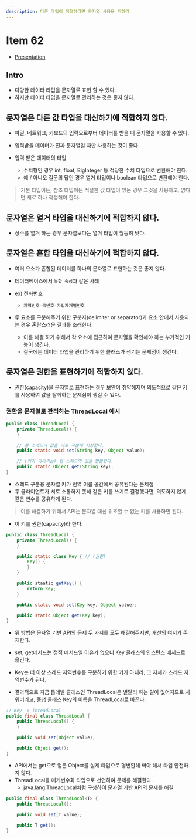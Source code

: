 ```yaml
---
description: 다른 타입이 적절하다면 문자열 사용을 피하라
---
```


# Item 62

- [Presentation](/java/effective/item62/item_62_ppt.md)

## Intro

- 다양한 데이터 타입을 문자열로 표현 할 수 있다.
- 하지만 데이터 타입을 문자열로 관리하는 것은 좋지 않다.

## 문자열은 다른 값 타입을 대신하기에 적합하지 않다.

- 파일, 네트워크, 키보드의 입력으로부터 데이터를 받을 때 문자열을 사용할 수 있다.
- 입력받을 데이터가 진짜 문자열일 때만 사용하는 것이 좋다.

- 입력 받은 데이터의 타입
	- 수치형인 경우 int, float, BigInteger 등 적당한 수치 타입으로 변환해야 한다.
	- 예 / 아니오 질문의 답인 경우 열거 타입이나 boolean 타입으로 변환해야 한다.

> 기본 타입이든, 참조 타입이든 적절한 값 타입이 있는 경우 그것을 사용하고, 없다면 새로 하나 작성해야 한다.

## 문자열은 열거 타입을 대신하기에 적합하지 않다.

- 상수를 열거 하는 경우 문자열보다는 열거 타입이 월등히 낫다.

## 문자열은 혼합 타입을 대신하기에 적합하지 않다.

- 여러 요소가 혼합된 데이터를 하나의 문자열로 표현하는 것은 좋지 않다.

- 데이터베이스에서 `복합 속성`과 같은 사례
- ex) 전화번호
	- `지역번호-국번호-가입자개별번호`

- 두 요소를 구분해주기 위한 구분자(delimiter or separator)가 요소 안에서 사용되는 경우 혼란스러운 결과를 초래한다.
	- 이를 해결 하기 위해서 각 요소에 접근하여 문자열을 확인해야 하는 부가적인 기능이 생긴다.
	- 결국에는 데이터 타입을 관리하기 위한 클래스가 생기는 문제점이 생긴다.

## 문자열은 권한을 표현하기에 적합하지 않다.

- 권한(capacity)을 문자열로 표현하는 경우 보안이 취약해지며 의도적으로 같은 키를 사용하여 값을 탈취하는 문제점이 생길 수 있다.

### 권한을 문자열로 관리하는 ThreadLocal 예시

```java
public class ThreadLocal {
    private ThreadLocal() {
    }

    // 현 스레드의 값을 키로 구분해 저장한다.
    public static void set(String key, Object value);

    // (키가 가리키는) 현 스레드의 값을 반환한다.
    public static Object get(String key);
}
```

- 스레드 구분용 문자열 키가 전역 이름 공간에서 공유된다는 문제점
- 두 클라이언트가 서로 소통하지 못해 같은 키를 쓰기로 결정했다면, 의도하지 않게 같은 변수를 공유하게 된다.

> 이를 해결하기 위해서 API는 문자열 대신 위조할 수 없는 키를 사용하면 된다.

- 이 키를 권한(capacity)라 한다.

```java
public class ThreadLocal {
    private ThreadLocal() {
    }

    public static class Key { // (권한)
        Key() {
        }
    }

    public staatic getKey() {
        return Key;
    }

    public static void set(Key key, Object value);

    public static Object get(Key key);
}
```

- 위 방법은 문자열 기반 API의 문제 두 가지를 모두 해결해주지만, 개선의 여지가 존재한다.
- set, get메서드는 정적 메서드일 이유가 없으니 Key 클래스의 인스턴스 메서드로 옮긴다.
- Key는 더 이상 스레드 지역변수를 구분하기 위한 키가 아니라, 그 자체가 스레드 지역변수가 된다.

- 결과적으로 지금 톱레벨 클래스인 ThreadLocal은 별달리 하는 일이 없어지므로 치워버리고, 중첩 클래스 Key의 이름을 ThreadLocal로 바꾼다.

```java
// Key -> ThreadLocal
public final class ThreadLocal {
    public ThreadLocal() {
    }

    public void set(Object value);

    public Object get();
}
```

- API에서는 get으로 얻은 Object를 실제 타입으로 형변환해 써야 해서 타입 안전하지 않다.
- ThreadLocal을 매개변수화 타입으로 선언하여 문제를 해결한다.
	- java.lang.ThreadLocal처럼 구성하여 문자열 기반 API의 문제를 해결

```java
public final class ThreadLocal<T> {
    public ThreadLocal();

    public void set(T value);

    public T get();
}
```
